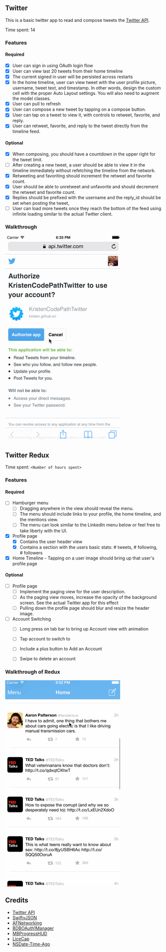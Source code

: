 ## Twitter

This is a basic twitter app to read and compose tweets the [Twitter API](https://apps.twitter.com/).

Time spent: 14

### Features

#### Required

- [x] User can sign in using OAuth login flow
- [x] User can view last 20 tweets from their home timeline
- [x] The current signed in user will be persisted across restarts
- [x] In the home timeline, user can view tweet with the user profile picture, username, tweet text, and timestamp.  In other words, design the custom cell with the proper Auto Layout settings.  You will also need to augment the model classes.
- [x] User can pull to refresh
- [x] User can compose a new tweet by tapping on a compose button.
- [x] User can tap on a tweet to view it, with controls to retweet, favorite, and reply.
- [x] User can retweet, favorite, and reply to the tweet directly from the timeline feed.

#### Optional

- [x] When composing, you should have a countdown in the upper right for the tweet limit.
- [ ] After creating a new tweet, a user should be able to view it in the timeline immediately without refetching the timeline from the network.
- [x] Retweeting and favoriting should increment the retweet and favorite count.
- [x] User should be able to unretweet and unfavorite and should decrement the retweet and favorite count.
- [x] Replies should be prefixed with the username and the reply_id should be set when posting the tweet,
- [ ] User can load more tweets once they reach the bottom of the feed using infinite loading similar to the actual Twitter client.

### Walkthrough

![Video Walkthrough](twitter.gif)

## Twitter Redux

Time spent: `<Number of hours spent>`

### Features

#### Required

- [ ] Hamburger menu
	- [ ] Dragging anywhere in the view should reveal the menu.
	- [ ] The menu should include links to your profile, the home timeline, and the mentions view.
	- [ ] The menu can look similar to the LinkedIn menu below or feel free to take liberty with the UI.
- [x] Profile page
	- [x] Contains the user header view
	- [x] Contains a section with the users basic stats: # tweets, # following, # followers
- [x] Home Timeline - Tapping on a user image should bring up that user's profile page

#### Optional

- [ ] Profile page
	- [ ] Implement the paging view for the user description.
	- [ ] As the paging view moves, increase the opacity of the background screen. See the actual Twitter app for this effect
	- [ ] Pulling down the profile page should blur and resize the header image.
- [ ] Account Switching
	- [ ] Long press on tab bar to bring up Account view with animation
	- [ ] Tap account to switch to
	- [ ] Include a plus button to Add an Account
	- [ ] Swipe to delete an account


### Walkthrough of Redux

![Video Walkthrough](twitter-redux.gif)


Credits
---------
* [Twitter API](https://apps.twitter.com/)
* [SwiftyJSON](https://github.com/SwiftyJSON/SwiftyJSON)
* [AFNetworking](https://github.com/AFNetworking/AFNetworking)
* [BDBOAuth1Manager](https://github.com/bdbergeron/BDBOAuth1Manager)
* [MBProgressHUD](https://github.com/jdg/MBProgressHUD)
* [LiceCap](http://www.cockos.com/licecap/)
* [NSDate-Time-Ago](https://github.com/nikilster/NSDate-Time-Ago)